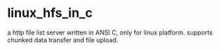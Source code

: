 # linux_hfs_in_c
a http file list server written in ANSI C, only for linux platform. supports chunked data transfer and file upload.
